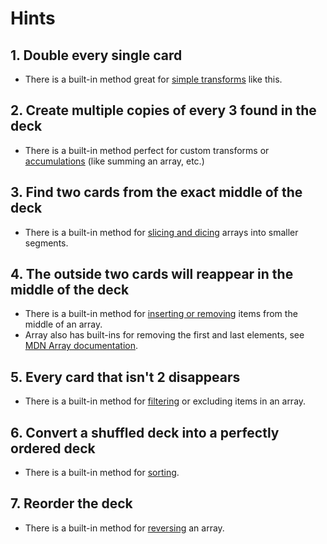 # Hints

## 1. Double every single card

- There is a built-in method great for [simple transforms][map_method_docs] like this.

## 2. Create multiple copies of every 3 found in the deck

- There is a built-in method perfect for custom transforms or [accumulations][reduce_method_docs] (like summing an array, etc.)

## 3. Find two cards from the exact middle of the deck

- There is a built-in method for [slicing and dicing][slice_method_docs] arrays into smaller segments.

## 4. The outside two cards will reappear in the middle of the deck

- There is a built-in method for [inserting or removing][splice_method_docs] items from the middle of an array.
- Array also has built-ins for removing the first and last elements, see [MDN Array documentation][array_docs].

## 5. Every card that isn't 2 disappears

- There is a built-in method for [filtering][filter_method_docs] or excluding items in an array.

## 6. Convert a shuffled deck into a perfectly ordered deck

- There is a built-in method for [sorting][sort_method_docs].

## 7. Reorder the deck

- There is a built-in method for [reversing][reverse_method_docs] an array.

[map_method_docs]: https://developer.mozilla.org/en-US/docs/Web/JavaScript/Reference/Global_Objects/Array/map
[reduce_method_docs]: https://developer.mozilla.org/en-US/docs/Web/JavaScript/Reference/Global_Objects/Array/reduce
[slice_method_docs]: https://developer.mozilla.org/en-US/docs/Web/JavaScript/Reference/Global_Objects/Array/slice
[splice_method_docs]: https://developer.mozilla.org/en-US/docs/Web/JavaScript/Reference/Global_Objects/Array/splice
[filter_method_docs]: https://developer.mozilla.org/en-US/docs/Web/JavaScript/Reference/Global_Objects/Array/filter
[sort_method_docs]: https://developer.mozilla.org/en-US/docs/Web/JavaScript/Reference/Global_Objects/Array/sort
[reverse_method_docs]: https://developer.mozilla.org/en-US/docs/Web/JavaScript/Reference/Global_Objects/Array/reverse
[array_docs]: https://developer.mozilla.org/en-US/docs/Web/JavaScript/Reference/Global_Objects/Array/